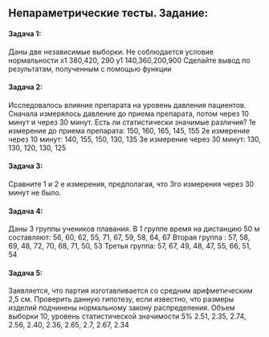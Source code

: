 ## Непараметрические тесты. Задание:

#### Задача 1:

Даны две независимые выборки. Не соблюдается условие нормальности
x1 380,420, 290
y1 140,360,200,900
Сделайте вывод по результатам, полученным с помощью функции

#### Задача 2:

Исследовалось влияние препарата на уровень давления пациентов. Сначала измерялось давление до приема препарата, потом через 10 минут и через 30 минут. Есть ли статистически значимые различия?
1е измерение до приема препарата: 150, 160, 165, 145, 155
2е измерение через 10 минут: 140, 155, 150, 130, 135
3е измерение через 30 минут: 130, 130, 120, 130, 125

#### Задача 3:

Сравните 1 и 2 е измерения, предполагая, что 3го измерения через 30 минут не было.

#### Задача 4:

Даны 3 группы учеников плавания.
В 1 группе время на дистанцию 50 м составляют:
56, 60, 62, 55, 71, 67, 59, 58, 64, 67
Вторая группа : 57, 58, 69, 48, 72, 70, 68, 71, 50, 53
Третья группа: 57, 67, 49, 48, 47, 55, 66, 51, 54

#### Задача 5:

Заявляется, что партия изготавливается со средним арифметическим 2,5 см. Проверить данную гипотезу, если известно, что размеры изделий подчинены нормальному закону распределения. Объем выборки 10, уровень статистической значимости 5%
2.51, 2.35, 2.74, 2.56, 2.40, 2.36, 2.65, 2.7, 2.67, 2.34
